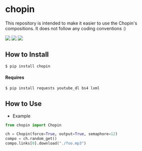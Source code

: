 # chopin
This repository is intended to make it easier to use the Chopin's compositions.
It does not follow any coding conventions :)

[![](https://img.shields.io/pypi/pyversions/chopin)](https://www.python.org/)
[![](https://img.shields.io/pypi/v/chopin)](https://pypi.org/project/chopin/)
[![](https://img.shields.io/github/license/ster-phys/chopin)](https://opensource.org/licenses/MIT)

## How to Install
```sh
$ pip install chopin
```

#### Requires
```sh
$ pip install requests youtube_dl bs4 lxml
```

## How to Use
- Example
```python
from chopin import Chopin

ch = Chopin(force=True, output=True, semaphore=12)
compo = ch.random_get()
compo.links[0].download("./foo.mp3")
```
